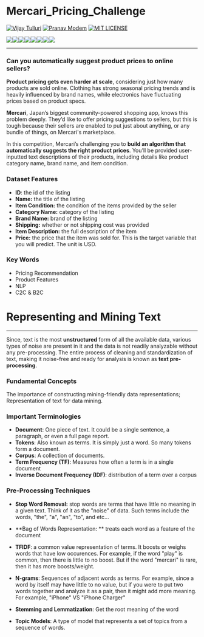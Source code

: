 # Mercari_Pricing_Challenge

[![Vijay Tulluri](https://img.shields.io/badge/Vijay-Tulluri-red.svg)](https://vijaytulluri.com/)
[![Pranav Modem](https://img.shields.io/badge/Pranav%20-Modem-red.svg)](https://www.linkedin.com/in/pranavmodem/)
[![MIT LICENSE](https://img.shields.io/badge/MIT-License-red.svg)](https://github.com/tullurivijay/Malware_Detection/blob/master/LICENSE.MD)


[![](https://sourcerer.io/fame/Pranavmodem/tullurivijay/Mercari_Pricing_Challenge/images/0)](https://sourcerer.io/fame/Pranavmodem/tullurivijay/Mercari_Pricing_Challenge/links/0)[![](https://sourcerer.io/fame/Pranavmodem/tullurivijay/Mercari_Pricing_Challenge/images/1)](https://sourcerer.io/fame/Pranavmodem/tullurivijay/Mercari_Pricing_Challenge/links/1)[![](https://sourcerer.io/fame/Pranavmodem/tullurivijay/Mercari_Pricing_Challenge/images/2)](https://sourcerer.io/fame/Pranavmodem/tullurivijay/Mercari_Pricing_Challenge/links/2)[![](https://sourcerer.io/fame/Pranavmodem/tullurivijay/Mercari_Pricing_Challenge/images/3)](https://sourcerer.io/fame/Pranavmodem/tullurivijay/Mercari_Pricing_Challenge/links/3)[![](https://sourcerer.io/fame/Pranavmodem/tullurivijay/Mercari_Pricing_Challenge/images/4)](https://sourcerer.io/fame/Pranavmodem/tullurivijay/Mercari_Pricing_Challenge/links/4)[![](https://sourcerer.io/fame/Pranavmodem/tullurivijay/Mercari_Pricing_Challenge/images/5)](https://sourcerer.io/fame/Pranavmodem/tullurivijay/Mercari_Pricing_Challenge/links/5)[![](https://sourcerer.io/fame/Pranavmodem/tullurivijay/Mercari_Pricing_Challenge/images/6)](https://sourcerer.io/fame/Pranavmodem/tullurivijay/Mercari_Pricing_Challenge/links/6)[![](https://sourcerer.io/fame/Pranavmodem/tullurivijay/Mercari_Pricing_Challenge/images/7)](https://sourcerer.io/fame/Pranavmodem/tullurivijay/Mercari_Pricing_Challenge/links/7)


***
### Can you automatically suggest product prices to online sellers?

**Product pricing gets even harder at scale**, considering just how many products are sold online. Clothing has strong seasonal pricing trends and is heavily influenced by brand names, while electronics have fluctuating prices based on product specs.

**Mercari**, Japan’s biggest community-powered shopping app, knows this problem deeply. They’d like to offer pricing suggestions to sellers, but this is tough because their sellers are enabled to put just about anything, or any bundle of things, on Mercari's marketplace.

In this competition, Mercari’s challenging you to **build an algorithm that automatically suggests the right product prices**. You’ll be provided user-inputted text descriptions of their products, including details like product category name, brand name, and item condition.

### Dataset Features

- **ID**: the id of the listing
- **Name:** the title of the listing
- **Item Condition:** the condition of the items provided by the seller
- **Category Name:** category of the listing
- **Brand Name:** brand of the listing
- **Shipping:** whether or not shipping cost was provided
- **Item Description:** the full description of the item
- **Price:** the price that the item was sold for. This is the target variable that you will predict. The unit is USD.

### Key Words
- Pricing Recommendation
- Product Features
- NLP
- C2C & B2C

# Representing and Mining Text
***
Since, text is the most **unstructured** form of all the available data, various types of noise are present in it and the data is not readily analyzable without any pre-processing. The entire process of cleaning and standardization of text, making it noise-free and ready for analysis is known as **text pre-processing**.

### Fundamental Concepts 

The importance of constructing mining-friendly data representations; Representation of text for data mining. 

### Important Terminologies
- **Document**: One piece of text. It could be a single sentence, a paragraph, or even a full page report. 
- **Tokens**: Also known as terms. It is simply just a word. So many tokens form a document. 
- **Corpus**: A collection of documents. 
- **Term Frequency (TF)**: Measures how often a term is in a single document
- **Inverse Document Frequency (IDF)**: distribution of a term over a corpus

### Pre-Processing Techniques
- **Stop Word Removal:** stop words are terms that have little no meaning in a given text. Think of it as the "noise" of data. Such terms include the words, "the", "a", "an", "to", and etc...
- **Bag of Words Representation: ** treats each word as a feature of the document

- **TFIDF**: a common value representation of terms. It boosts or weighs words that have low occurences. For example, if the word "play" is common, then there is little to no boost. But if the word "mercari" is rare, then it has more boosts/weight. 

- **N-grams**: Sequences of adjacent words as terms. For example, since a word by itself may have little to no value, but if you were to put two words together and analyze it as a pair, then it might add more meaning. For example, "iPhone" VS "iPhone Charger"

- **Stemming and Lemmatization**: Get the root meaning of the word

- **Topic Models**: A type of model that represents a set of topics from a sequence of words. 

